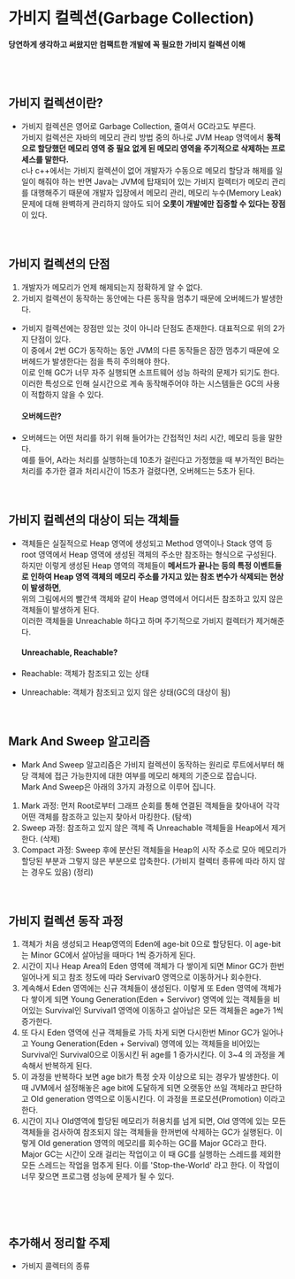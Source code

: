 # 가비지 컬렉션(Garbage Collection)
**당연하게 생각하고 써왔지만 컴팩트한 개발에 꼭 필요한 가비지 컬렉션 이해**  
<br/>
<br/>
<br/>

## 가비지 컬렉션이란?
- 가비지 컬렉션은 영어로 Garbage Collection, 줄여서 GC라고도 부른다.  
가비지 컬렉션은 자바의 메모리 관리 방법 중의 하나로 JVM Heap 영역에서 **동적으로 할당했던 메모리 영역 중 필요 없게 된 메모리 영역을 주기적으로 삭제하는 프로세스를 말한다.**  
c나 c++에서는 가비지 컬렉션이 없어 개발자가 수동으로 메모리 할당과 해제를 일일이 해줘야 하는 반면 Java는 JVM에 탑재되어 있는 가비지 컬렉터가 메모리 관리를 대행해주기 때문에 개발자 입장에서 메모리 관리, 메모리 누수(Memory Leak) 문제에 대해 완벽하게 관리하지 않아도 되어 **오롯이 개발에만 집중할 수 있다는 장점**이 있다.
  <br/>
  <br/>
  <br/>
## 가비지 컬렉션의 단점
1. 개발자가 메모리가 언제 해제되는지 정확하게 알 수 없다.
2. 가비지 컬렉션이 동작하는 동안에는 다른 동작을 멈추기 때문에 오버헤드가 발생한다.

- 가비지 컬렉션에는 장점만 있는 것이 아니라 단점도 존재한다. 대표적으로 위의 2가지 단점이 있다.  
이 중에서 2번 GC가 동작하는 동안 JVM의 다른 동작들은 잠깐 멈추기 때문에 오버헤드가 발생한다는 점을 특히 주의해야 한다.  
이로 인해 GC가 너무 자주 실행되면 소프트웨어 성능 하락의 문제가 되기도 한다. 이러한 특성으로 인해 실시간으로 계속 동작해주어야 하는 시스템들은 GC의 사용이 적합하지 않을 수 있다.  

  #### 오버헤드란?
- 오버헤드는 어떤 처리를 하기 위해 들어가는 간접적인 처리 시간, 메모리 등을 말한다.  
예를 들어, A라는 처리를 실행하는데 10초가 걸린다고 가정했을 때 부가적인 B라는 처리를 추가한 결과 처리시간이 15초가 걸렸다면, 오버헤드는 5초가 된다.
  <br/>
  <br/>
  <br/>
## 가비지 컬렉션의 대상이 되는 객체들
- 객체들은 실질적으로 Heap 영역에 생성되고 Method 영역이나 Stack 영역 등 root 영역에서 Heap 영역에 생성된 객체의 주소만 참조하는 형식으로 구성된다.  
하지만 이렇게 생성된 Heap 영역의 객체들이 **메서드가 끝나는 등의 특정 이벤트들로 인하여 Heap 영역 객체의 메모리 주소를 가지고 있는 참조 변수가 삭제되는 현상이 발생하면**,  
위의 그림에서의 빨간색 객체와 같이 Heap 영역에서 어디서든 참조하고 있지 않은 객체들이 발생하게 된다.  
이러한 객체들을 Unreachable 하다고 하며 주기적으로 가비지 컬렉터가 제거해준다.

  #### Unreachable, Reachable?
- Reachable: 객체가 참조되고 있는 상태
- Unreachable: 객체가 참조되고 있지 않은 상태(GC의 대상이 됨)
  <br/>
  <br/>
  <br/>
## Mark And Sweep 알고리즘
- Mark And Sweep 알고리즘은 가비지 컬렉션이 동작하는 원리로 루트에서부터 해당 객체에 접근 가능한지에 대한 여부를 메모리 해제의 기준으로 잡습니다.  
Mark And Sweep은 아래의 3가지 과정으로 이루어 집니다.

1. Mark 과정: 먼저 Root로부터 그래프 순회를 통해 연결된 객체들을 찾아내어 각각 어떤 객체를 참조하고 있는지 찾아서 마킹한다. (탐색)
2. Sweep 과정: 참조하고 있지 않은 객체 즉 Unreachable 객체들을 Heap에서 제거한다. (삭제)
3. Compact 과정: Sweep 후에 분산된 객체들을 Heap의 시작 주소로 모아 메모리가 할당된 부분과 그렇지 않은 부분으로 압축한다. (가비지 컬렉터 종류에 따라 하지 않는 경우도 있음) (정리)
   <br/>
   <br/>
   <br/>
## 가비지 컬렉션 동작 과정
1. 객체가 처음 생성되고 Heap영역의 Eden에 age-bit 0으로 할당된다. 이 age-bit는 Minor GC에서 살아남을 때마다 1씩 증가하게 된다.
2. 시간이 지나 Heap Area의 Eden 영역에 객체가 다 쌓이게 되면 Minor GC가 한번 일어나게 되고 참조 정도에 따라 Servivar0 영역으로 이동하거나 회수한다.
3. 계속해서 Eden 영역에는 신규 객체들이 생성된다. 이렇게 또 Eden 영역에 객체가 다 쌓이게 되면 Young Generation(Eden + Servivor) 영역에 있는 객체들을 비어있는 Survival인 Survival1 영역에 이동하고 살아남은 모든 객체들은 age가 1씩 증가한다.
4. 또 다시 Eden 영역에 신규 객체들로 가득 차게 되면 다시한번 Minor GC가 일어나고 Young Generation(Eden + Servival) 영역에 있는 객체들을 비어있는 Survival인 Survival0으로 이동시킨 뒤 age를 1 증가시킨다. 이 3~4 의 과정을 계속해서 반복하게 된다.
5. 이 과정을 반복하다 보면 age bit가 특정 숫자 이상으로 되는 경우가 발생한다. 이 때 JVM에서 설정해놓은 age bit에 도달하게 되면 오랫동안 쓰일 객체라고 판단하고 Old generation 영역으로 이동시킨다. 이 과정을 프로모션(Promotion) 이라고 한다.
6. 시간이 지나 Old영역에 할당된 메모리가 허용치를 넘게 되면, Old 영역에 있는 모든 객체들을 검사하여 참조되지 않는 객체들을 한꺼번에 삭제하는 GC가 실행된다. 이렇게 Old generation 영역의 메모리를 회수하는 GC를 Major GC라고 한다. Major GC는 시간이 오래 걸리는 작업이고 이 때 GC를 실행하는 스레드를 제외한 모든 스레드는 작업을 멈추게 된다. 이를 'Stop-the-World' 라고 한다. 이 작업이 너무 잦으면 프로그램 성능에 문제가 될 수 있다.

<br/>
<br/>
<br/>

## 추가해서 정리할 주제
- 가비지 콜렉터의 종류